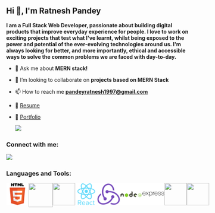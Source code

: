 
## Hi  👋, I'm Ratnesh Pandey
**I am a Full Stack Web Developer, passionate about building digital products that improve everyday experience for people. I love to work on exciting projects that test what I've learnt, whilst being exposed to the power and potential of the ever-evolving technologies around us. I'm always looking for better, and more importantly, ethical and accessible ways to solve the common problems we are faced with day-to-day.**

-  💬  Ask me about  **MERN stack!** 

- 💞️ I’m looking to collaborate on **projects based on MERN Stack**

- 📫 How to reach me **pandeyratnesh1997@gmail.com**

- 📄  [Resume](https://docs.google.com/document/d/1IAiqBKeE8HMxKGFmdjMjkS0sDbD13ARF2gqrBAwa0CQ/edit)
-  📄 [ Portfolio](https://ratnesh-portfolio.netlify.app/)

    <img src="https://github-readme-stats.vercel.app/api?username=pandeyratnesh1997&&show_icons=true&title_color=ffffff&icon_color=bb2acf&text_color=daf7dc&bg_color=151515"/>

### Connect with me:

[<img src="https://imgs.search.brave.com/2l-ejvLPfnwCki_j5lSMypPWa5-8XeYPBhTzJw6qm64/rs:fit:474:225:1/g:ce/aHR0cHM6Ly90c2U0/Lm1tLmJpbmcubmV0/L3RoP2lkPU9JUC5G/ZjFhMnp4MURuR2c1/cnBweXFxLVh3SGFI/YSZwaWQ9QXBp" width="40px" target="_blank"/>](https://www.linkedin.com/in/ratnesh-pandey-068771232/)
### Languages and Tools:

  
<div style="display: flex">
<img src="https://raw.githubusercontent.com/devicons/devicon/master/icons/html5/html5-original-wordmark.svg" width="60px" height="60px" margin-right="30px" target="_blank"/>
<img src="https://cdn-icons-png.flaticon.com/512/919/919826.png" width="65px" height="65px" margin-right="30px" target="_blank"/>
 <img src="https://cdn-icons-png.flaticon.com/512/5968/5968292.png" width="60px" height="60px" margin-right="30px" target="_blank"/>
 <img src = "https://raw.githubusercontent.com/devicons/devicon/master/icons/react/react-original-wordmark.svg" width="60px" height="60px" margin-right="30px" target="_blank"/>
 <img src="https://raw.githubusercontent.com/devicons/devicon/master/icons/redux/redux-original.svg" width="60px" height="60px" margin-right="30px" target="_blank"/>
<img src="https://raw.githubusercontent.com/devicons/devicon/master/icons/nodejs/nodejs-original-wordmark.svg" width="60px" height="60px" margin-right="30px" target="_blank"/>
<img src="https://raw.githubusercontent.com/devicons/devicon/master/icons/express/express-original-wordmark.svg" width="60px" height="60px" margin-right="30px" target="_blank"/>
<img src="https://imgs.search.brave.com/AuHqvN2l9hFvVcIGUS7CIL7HfHdV300Fe0vfF78xkVA/rs:fit:352:225:1/g:ce/aHR0cHM6Ly90c2Uy/Lm1tLmJpbmcubmV0/L3RoP2lkPU9JUC41/ZTdqRmFGOTROZjFZ/UmNIZnJjZnFRSGFJ/ciZwaWQ9QXBp" width="60px" height="60px" margin-right="30px" target="_blank"/>
<img src="https://imgs.search.brave.com/gKAD51j0SM8XXxqNDjTKIJ3qg4QkkVRtpQKFLqWk6K8/rs:fit:528:225:1/g:ce/aHR0cHM6Ly90c2Uz/Lm1tLmJpbmcubmV0/L3RoP2lkPU9JUC5m/R29mejk5U2w5YUd3/WW5DV0R1ME53SGFH/cCZwaWQ9QXBp" width="60px" height="60px" margin-right="30px" margin-left="30px" target="_blank"/>
  </div> 
<!---
pandeyratnesh1997/pandeyratnesh1997 is a ✨ special ✨ repository because its `README.md` (this file) appears on your GitHub profile.
You can click the Preview link to take a look at your changes.
--->
